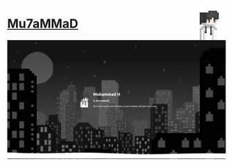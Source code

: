 <a href="https://mu7ammad.netlify.app"><img align="right" width="80" src="./public/logo512.png"></a>
# [Mu7aMMaD](mu7ammad.netlify.app)
<a href="https://mu7ammad.netlify.app"><img src="./public/banner.png"></a>
